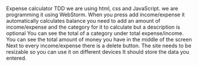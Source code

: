 Expense calculator TDD
we are using html, css and JavaScript.
we are programming it using WebStorm.
When you press add income/expense it automatically calculates balance
 you need to add an amount of income/expense and the category for it to calculate but a description is optional
You can see the total of a category under total expense/income.
You can see the total amount of money you have in the middle of the screen
Next to every income/expense there is a delete button.
The site needs to be resizable so you can use it on different devices
It should store the data you entered.
